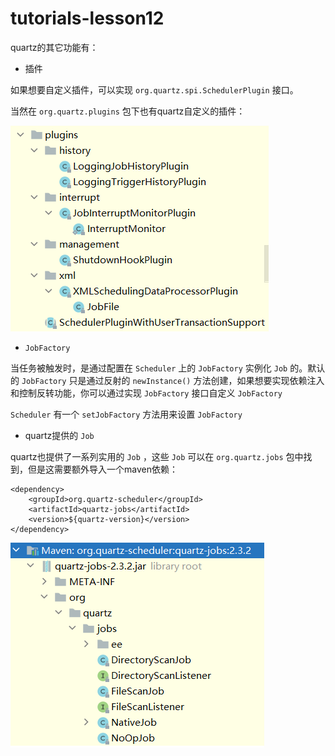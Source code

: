 # tutorials-lesson12

quartz的其它功能有：

* 插件

如果想要自定义插件，可以实现 `org.quartz.spi.SchedulerPlugin` 接口。

当然在 `org.quartz.plugins` 包下也有quartz自定义的插件：

![Snipaste_2021-09-17_14-57-54.png](../img/Snipaste_2021-09-17_14-57-54.png)

* `JobFactory` 

当任务被触发时，是通过配置在 `Scheduler` 上的 `JobFactory` 实例化 `Job` 的。默认的 `JobFactory` 只是通过反射的 `newInstance()` 方法创建，如果想要实现依赖注入和控制反转功能，你可以通过实现 `JobFactory` 接口自定义 `JobFactory`

`Scheduler` 有一个 `setJobFactory` 方法用来设置 `JobFactory`

* quartz提供的 `Job`

quartz也提供了一系列实用的 `Job` ，这些 `Job` 可以在 `org.quartz.jobs` 包中找到，但是这需要额外导入一个maven依赖：

```
<dependency>
    <groupId>org.quartz-scheduler</groupId>
    <artifactId>quartz-jobs</artifactId>
    <version>${quartz-version}</version>
</dependency>
```

![Snipaste_2021-09-17_15-20-23.png](../img/Snipaste_2021-09-17_15-20-23.png)